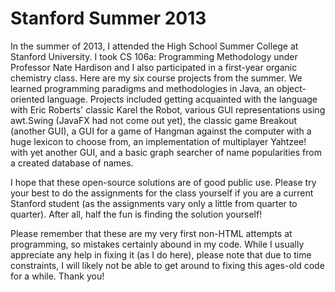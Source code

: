 # Stanford Summer 2013

In the summer of 2013, I attended the High School Summer College at Stanford University. I took CS 106a: Programming Methodology under Professor Nate Hardison and I also participated in a first-year organic chemistry class. Here are my six course projects from the summer. We learned programming paradigms and methodologies in Java, an object-oriented language. Projects included getting acquainted with the language with Eric Roberts' classic Karel the Robot, various GUI representations using awt.Swing (JavaFX had not come out yet), the classic game Breakout (another GUI), a GUI for a game of Hangman against the computer with a huge lexicon to choose from, an implementation of multiplayer Yahtzee! with yet another GUI, and a basic graph searcher of name popularities from a created database of names.

I hope that these open-source solutions are of good public use. Please try your best to do the assignments for the class yourself if you are a current Stanford student (as the assignments vary only a little from quarter to quarter). After all, half the fun is finding the solution yourself!

Please remember that these are my very first non-HTML attempts at programming, so mistakes certainly abound in my code. While I usually appreciate any help in fixing it (as I do here), please note that due to time constraints, I will likely not be able to get around to fixing this ages-old code for a while. Thank you!
